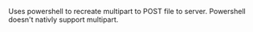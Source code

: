 Uses powershell to recreate multipart to POST file to server. 
Powershell doesn't nativly support multipart.
